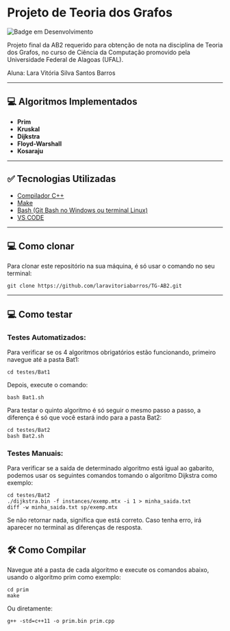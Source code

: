 # Projeto de Teoria dos Grafos

![Badge em Desenvolvimento](https://img.shields.io/badge/STATUS-CONCLUÍDO-blue)


Projeto final da AB2 requerido para obtenção de nota na disciplina de Teoria dos Grafos, no curso de Ciência da Computação promovido pela Universidade Federal de Alagoas (UFAL).

Aluna: Lara Vitória Silva Santos Barros

---

## 💻 Algoritmos Implementados

- **Prim**   
- **Kruskal**  
- **Dijkstra**   
- **Floyd-Warshall**  
- **Kosaraju**

---

## ✅ Tecnologias Utilizadas

- [Compilador C++](https://sourceforge.net/projects/mingw/)
- [Make](https://samuel-nonoka.medium.com/instalando-makefile-no-windows-1d0021d2e0ce)
- [Bash (Git Bash no Windows ou terminal Linux)](https://git-scm.com/downloads)
- [VS CODE](https://code.visualstudio.com/)


---

## 💻 Como clonar
Para clonar este repositório na sua máquina, é só usar o comando no seu terminal:

```
git clone https://github.com/laravitoriabarros/TG-AB2.git
```

---

## 💻 Como testar

### Testes Automatizados:

Para verificar se os 4 algoritmos obrigatórios estão funcionando, primeiro navegue até a pasta Bat1:

```
cd testes/Bat1
```

Depois, execute o comando:

```
bash Bat1.sh
```
Para testar o quinto algoritmo é só seguir o mesmo passo a passo, a diferença é só que você estará indo para a pasta Bat2:

```
cd testes/Bat2
bash Bat2.sh
```

### Testes Manuais:

Para verificar se a saída de determinado algoritmo está igual ao gabarito, podemos usar os seguintes comandos tomando o algoritmo Dijkstra como exemplo:

```
cd testes/Bat2
./dijkstra.bin -f instances/exemp.mtx -i 1 > minha_saida.txt
diff -w minha_saida.txt sp/exemp.mtx
```

Se não retornar nada, significa que está correto. Caso tenha erro, irá aparecer no terminal as diferenças de resposta.

## 🛠️ Como Compilar

Navegue até a pasta de cada algoritmo e execute os comandos abaixo, usando o algoritmo prim como exemplo:

```
cd prim
make
```

Ou diretamente:

```
g++ -std=c++11 -o prim.bin prim.cpp
```
